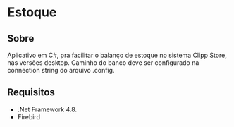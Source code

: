 # Estoque

## Sobre
Aplicativo em C#, pra facilitar o balanço de estoque no sistema Clipp Store, nas versões desktop.
Caminho do banco deve ser configurado na connection string do arquivo .config.

## Requisitos
- .Net Framework 4.8.
- Firebird